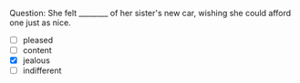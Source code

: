 Question: She felt ________ of her sister's new car, wishing she could afford one just as nice.  
- [ ] pleased  
- [ ] content  
- [x] jealous  
- [ ] indifferent  